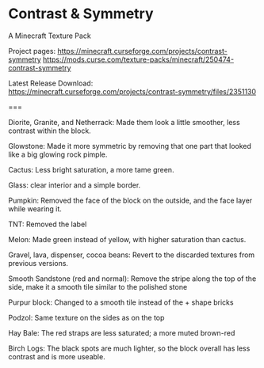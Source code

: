 # Contrast & Symmetry
A Minecraft Texture Pack

Project pages:
https://minecraft.curseforge.com/projects/contrast-symmetry
https://mods.curse.com/texture-packs/minecraft/250474-contrast-symmetry

Latest Release Download:
https://minecraft.curseforge.com/projects/contrast-symmetry/files/2351130

===

Diorite, Granite, and Netherrack:
Made them look a little smoother, less contrast within the block.

Glowstone:
Made it more symmetric by removing that one part that looked like a big glowing rock pimple.

Cactus: 
Less bright saturation, a more tame green.

Glass: 
clear interior and a simple border.

Pumpkin: 
Removed the face of the block on the outside, and the face layer while wearing it.

TNT: 
Removed the label

Melon:
Made green instead of yellow, with higher saturation than cactus.

Gravel, lava, dispenser, cocoa beans:
Revert to the discarded textures from previous versions.

Smooth Sandstone (red and normal): 
Remove the stripe along the top of the side, make it a smooth tile similar to the polished stone

Purpur block:
Changed to a smooth tile instead of the + shape bricks 

Podzol:
Same texture on the sides as on the top

Hay Bale:
The red straps are less saturated; a more muted brown-red 

Birch Logs:
The black spots are much lighter, so the block overall has less contrast and is more useable.
